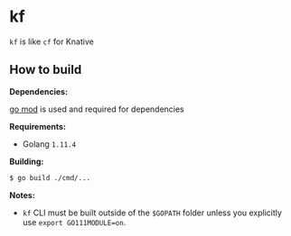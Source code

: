 # kf

`kf` is like `cf` for Knative

## How to build

**Dependencies:**

[go mod](https://github.com/golang/go/wiki/Modules#quick-start) is used and required for dependencies

**Requirements:**

  - Golang `1.11.4`

**Building:**

```sh
$ go build ./cmd/...
```

**Notes:**

- `kf` CLI must be built outside of the `$GOPATH` folder unless you explicitly use `export GO111MODULE=on`.
